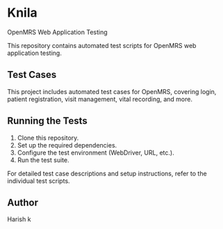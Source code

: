 # Knila
OpenMRS Web Application Testing

This repository contains automated test scripts for OpenMRS web application testing.

## Test Cases

This project includes automated test cases for OpenMRS, covering login, patient registration, visit management, vital recording, and more.

## Running the Tests

1. Clone this repository.
2. Set up the required dependencies.
3. Configure the test environment (WebDriver, URL, etc.).
4. Run the test suite.

For detailed test case descriptions and setup instructions, refer to the individual test scripts.

## Author

Harish k
